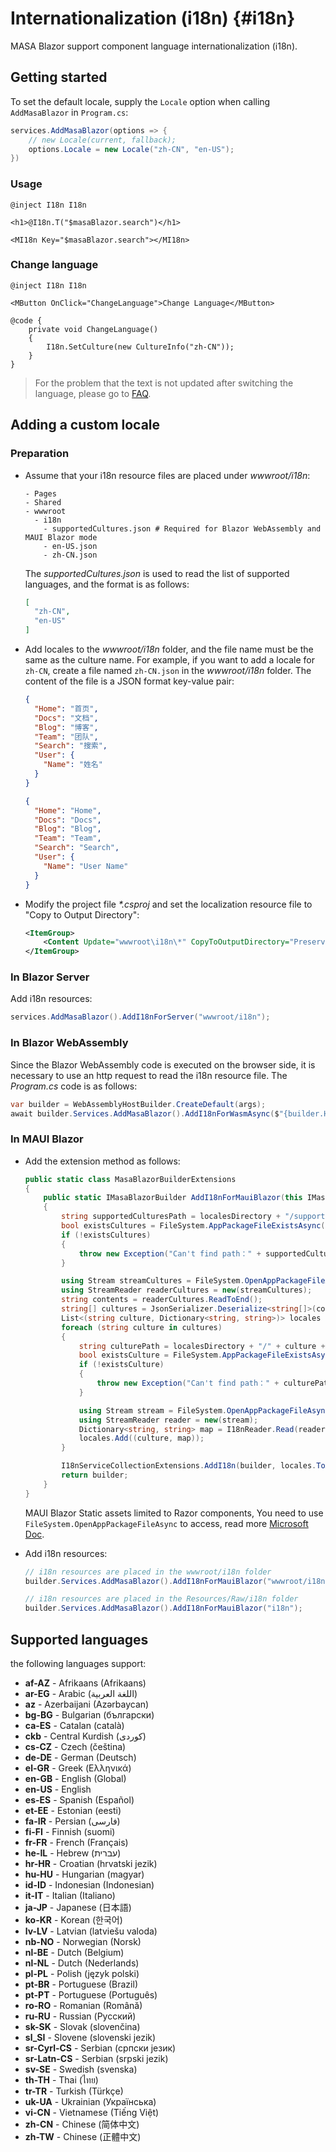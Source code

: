 ﻿# Internationalization (i18n) {#i18n}

MASA Blazor support component language internationalization (i18n).

## Getting started

To set the default locale, supply the `Locale` option when calling `AddMasaBlazor` in `Program.cs`:

```csharp Program.cs
services.AddMasaBlazor(options => {
    // new Locale(current, fallback);
    options.Locale = new Locale("zh-CN", "en-US");
})
```

### Usage

```razor
@inject I18n I18n

<h1>@I18n.T("$masaBlazor.search")</h1>

<MI18n Key="$masaBlazor.search"></MI18n>
```

### Change language

``` razor
@inject I18n I18n

<MButton OnClick="ChangeLanguage">Change Language</MButton>

@code {
    private void ChangeLanguage()
    {
        I18n.SetCulture(new CultureInfo("zh-CN"));
    }
}
```

> For the problem that the text is not updated after switching the language, please go to [FAQ](/blazor/getting-started/frequently-asked-questions).

## Adding a custom locale

### Preparation

- Assume that your i18n resource files are placed under _wwwroot/i18n_:

  ``` shell
  - Pages
  - Shared
  - wwwroot
    - i18n
      - supportedCultures.json # Required for Blazor WebAssembly and MAUI Blazor mode
      - en-US.json
      - zh-CN.json
  ```

  The _supportedCultures.json_ is used to read the list of supported languages, and the format is as follows:

    ```json wwwroot/i18n/supportedCultures.json
    [
      "zh-CN",
      "en-US"
    ]
    ```

- Add locales to the _wwwroot/i18n_ folder, and the file name must be the same as the culture name. For example, if you want to add a locale for `zh-CN`, create a file named `zh-CN.json` in the _wwwroot/i18n_ folder. 
  The content of the file is a JSON format key-value pair:

  ```json wwwroot/i18n/zh-CN.json
  {
    "Home": "首页",
    "Docs": "文档",
    "Blog": "博客",
    "Team": "团队",
    "Search": "搜索",
    "User": {
      "Name": "姓名"
    }
  }
  ```

  ```json wwwroot/i18n/en-US.json
  {
    "Home": "Home",
    "Docs": "Docs",
    "Blog": "Blog",
    "Team": "Team",
    "Search": "Search",
    "User": {
      "Name": "User Name"
    }
  }
  ```

- Modify the project file _*.csproj_ and set the localization resource file to "Copy to Output Directory":

    ```xml
    <ItemGroup>
        <Content Update="wwwroot\i18n\*" CopyToOutputDirectory="PreserveNewest" />
    </ItemGroup>
    ```

### In Blazor Server

Add i18n resources:

```csharp Program.cs
services.AddMasaBlazor().AddI18nForServer("wwwroot/i18n");
```

### In Blazor WebAssembly

Since the Blazor WebAssembly code is executed on the browser side, it is necessary to use an http request to read the i18n resource file. The _Program.cs_ code is as follows:

```csharp Program.cs
var builder = WebAssemblyHostBuilder.CreateDefault(args);
await builder.Services.AddMasaBlazor().AddI18nForWasmAsync($"{builder.HostEnvironment.BaseAddress}/wwwroot/i18n");
```

### In MAUI Blazor

- Add the extension method as follows:
  
  ```csharp
  public static class MasaBlazorBuilderExtensions
  {
      public static IMasaBlazorBuilder AddI18nForMauiBlazor(this IMasaBlazorBuilder builder, string localesDirectory)
      {
          string supportedCulturesPath = localesDirectory + "/supportedCultures.json";
          bool existsCultures = FileSystem.AppPackageFileExistsAsync(supportedCulturesPath).Result;
          if (!existsCultures)
          {
              throw new Exception("Can't find path：" + supportedCulturesPath);
          }
  
          using Stream streamCultures = FileSystem.OpenAppPackageFileAsync(supportedCulturesPath).Result;
          using StreamReader readerCultures = new(streamCultures);
          string contents = readerCultures.ReadToEnd();
          string[] cultures = JsonSerializer.Deserialize<string[]>(contents) ?? throw new Exception("Failed to read supportedCultures json file data!");
          List<(string culture, Dictionary<string, string>)> locales = new();
          foreach (string culture in cultures)
          {
              string culturePath = localesDirectory + "/" + culture + ".json";
              bool existsCulture = FileSystem.AppPackageFileExistsAsync(culturePath).Result;
              if (!existsCulture)
              {
                  throw new Exception("Can't find path：" + culturePath);
              }
  
              using Stream stream = FileSystem.OpenAppPackageFileAsync(culturePath).Result;
              using StreamReader reader = new(stream);
              Dictionary<string, string> map = I18nReader.Read(reader.ReadToEnd());
              locales.Add((culture, map));
          }
  
          I18nServiceCollectionExtensions.AddI18n(builder, locales.ToArray());
          return builder;
      }
  }
  ```

  MAUI Blazor Static assets limited to Razor components, You need to use `FileSystem.OpenAppPackageFileAsync` to access, read more [Microsoft Doc](https://learn.microsoft.com/en-us/aspnet/core/blazor/hybrid/static-files?view=aspnetcore-7.0#static-assets-limited-to-razor-components). 

- Add i18n resources:
  
  ```csharp MauiProgram.cs
  // i18n resources are placed in the wwwroot/i18n folder
  builder.Services.AddMasaBlazor().AddI18nForMauiBlazor("wwwroot/i18n");
  ```
  
  ```csharp MauiProgram.cs
  // i18n resources are placed in the Resources/Raw/i18n folder
  builder.Services.AddMasaBlazor().AddI18nForMauiBlazor("i18n");
  ```

## Supported languages

the following languages support:

* **af-AZ** - Afrikaans (Afrikaans)
* **ar-EG** - Arabic (اللغة العربية)
* **az** - Azerbaijani (Azərbaycan)
* **bg-BG** - Bulgarian (български)
* **ca-ES** - Catalan (català)
* **ckb** - Central Kurdish (کوردی)
* **cs-CZ** - Czech (čeština)
* **de-DE** - German (Deutsch)
* **el-GR** - Greek (Ελληνικά)
* **en-GB** - English (Global)
* **en-US** - English
* **es-ES** - Spanish (Español)
* **et-EE** - Estonian (eesti)
* **fa-IR** - Persian (فارسی)
* **fi-FI** - Finnish (suomi)
* **fr-FR** - French (Français)
* **he-IL** - Hebrew (עברית)
* **hr-HR** - Croatian (hrvatski jezik)
* **hu-HU** - Hungarian (magyar)
* **id-ID** - Indonesian (Indonesian)
* **it-IT** - Italian (Italiano)
* **ja-JP** - Japanese (日本語)
* **ko-KR** - Korean (한국어)
* **lv-LV** - Latvian (latviešu valoda)
* **nb-NO** - Norwegian (Norsk)
* **nl-BE** - Dutch (Belgium)
* **nl-NL** - Dutch (Nederlands)
* **pl-PL** - Polish (język polski)
* **pt-BR** - Portuguese (Brazil)
* **pt-PT** - Portuguese (Português)
* **ro-RO** - Romanian (Română)
* **ru-RU** - Russian (Русский)
* **sk-SK** - Slovak (slovenčina)
* **sl_SI** - Slovene (slovenski jezik)
* **sr-Cyrl-CS** - Serbian (српски језик)
* **sr-Latn-CS** - Serbian (srpski jezik)
* **sv-SE** - Swedish (svenska)
* **th-TH** - Thai (ไทย)
* **tr-TR** - Turkish (Türkçe)
* **uk-UA** - Ukrainian (Українська)
* **vi-CN** - Vietnamese (Tiếng Việt)
* **zh-CN** - Chinese (简体中文)
* **zh-TW** - Chinese (正體中文)
